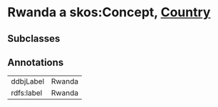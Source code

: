 # Rwanda a skos:Concept, [Country](/0.1/Country)

## Subclasses

## Annotations

|||
|-----|-----|
|ddbjLabel|Rwanda|
|rdfs:label|Rwanda|

